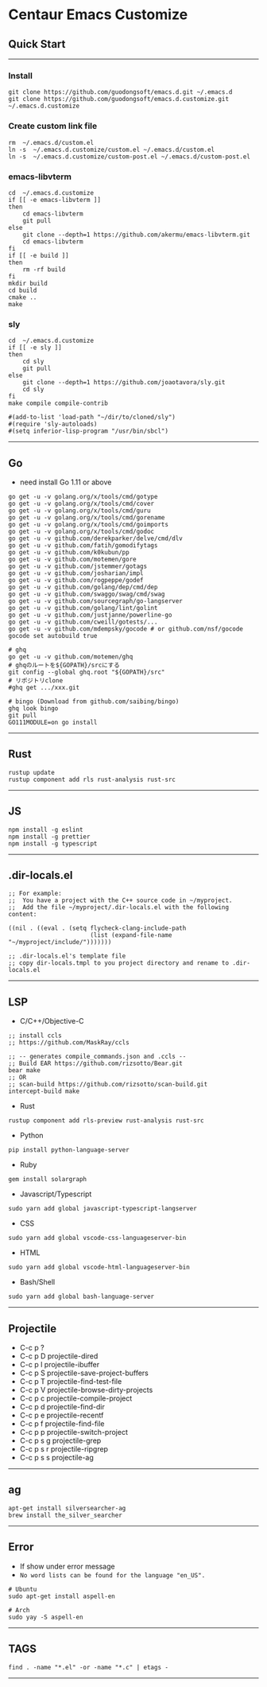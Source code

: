 # Centaur Emacs Customize #

## Quick Start ##

-------------------------------------------------------------------------------

### Install ###
```
git clone https://github.com/guodongsoft/emacs.d.git ~/.emacs.d
git clone https://github.com/guodongsoft/emacs.d.customize.git ~/.emacs.d.customize
```

### Create custom link file ###
```
rm  ~/.emacs.d/custom.el
ln -s  ~/.emacs.d.customize/custom.el ~/.emacs.d/custom.el
ln -s  ~/.emacs.d.customize/custom-post.el ~/.emacs.d/custom-post.el
```

### emacs-libvterm ###

``` shell
cd  ~/.emacs.d.customize
if [[ -e emacs-libvterm ]]
then
    cd emacs-libvterm
    git pull
else
    git clone --depth=1 https://github.com/akermu/emacs-libvterm.git
    cd emacs-libvterm
fi
if [[ -e build ]]
then
    rm -rf build
fi
mkdir build
cd build
cmake ..
make
```

### sly ###

``` shell
cd  ~/.emacs.d.customize
if [[ -e sly ]]
then
    cd sly
    git pull
else
    git clone --depth=1 https://github.com/joaotavora/sly.git
    cd sly
fi
make compile compile-contrib

#(add-to-list 'load-path "~/dir/to/cloned/sly")
#(require 'sly-autoloads)
#(setq inferior-lisp-program "/usr/bin/sbcl")
```

-------------------------------------------------------------------------------

## Go ##

- need install Go 1.11 or above

``` shell
go get -u -v golang.org/x/tools/cmd/gotype
go get -u -v golang.org/x/tools/cmd/cover
go get -u -v golang.org/x/tools/cmd/guru
go get -u -v golang.org/x/tools/cmd/gorename
go get -u -v golang.org/x/tools/cmd/goimports
go get -u -v golang.org/x/tools/cmd/godoc
go get -u -v github.com/derekparker/delve/cmd/dlv
go get -u -v github.com/fatih/gomodifytags
go get -u -v github.com/k0kubun/pp
go get -u -v github.com/motemen/gore
go get -u -v github.com/jstemmer/gotags
go get -u -v github.com/josharian/impl
go get -u -v github.com/rogpeppe/godef
go get -u -v github.com/golang/dep/cmd/dep
go get -u -v github.com/swaggo/swag/cmd/swag
go get -u -v github.com/sourcegraph/go-langserver
go get -u -v github.com/golang/lint/golint
go get -u -v github.com/justjanne/powerline-go
go get -u -v github.com/cweill/gotests/...
go get -u -v github.com/mdempsky/gocode # or github.com/nsf/gocode
gocode set autobuild true

# ghq
go get -u -v github.com/motemen/ghq
# ghqのルートを${GOPATH}/srcにする
git config --global ghq.root "${GOPATH}/src"
# リポジトリclone
#ghq get .../xxx.git

# bingo (Download from github.com/saibing/bingo)
ghq look bingo
git pull
GO111MODULE=on go install
```

-------------------------------------------------------------------------------

## Rust ##

``` shell
rustup update
rustup component add rls rust-analysis rust-src
```

-------------------------------------------------------------------------------

## JS ##

``` shell
npm install -g eslint
npm install -g prettier
npm install -g typescript
```

-------------------------------------------------------------------------------

## .dir-locals.el ##

``` emacs-lisp
;; For example:
;;  You have a project with the C++ source code in ~/myproject.
;;  Add the file ~/myproject/.dir-locals.el with the following content:

((nil . ((eval . (setq flycheck-clang-include-path
                       (list (expand-file-name "~/myproject/include/")))))))

;; .dir-locals.el's template file
;; copy dir-locals.tmpl to you project directory and rename to .dir-locals.el
```

-------------------------------------------------------------------------------

## LSP ##

- C/C++/Objective-C
``` shell
;; install ccls
;; https://github.com/MaskRay/ccls

;; -- generates compile_commands.json and .ccls --
;; Build EAR https://github.com/rizsotto/Bear.git
bear make
;; OR
;; scan-build https://github.com/rizsotto/scan-build.git
intercept-build make
```

- Rust
``` shell
rustup component add rls-preview rust-analysis rust-src
```

- Python
``` shell
pip install python-language-server
```

- Ruby
``` shell
gem install solargraph
```

- Javascript/Typescript
``` shell
sudo yarn add global javascript-typescript-langserver
```

- CSS
``` shell
sudo yarn add global vscode-css-languageserver-bin
```

- HTML
``` shell
sudo yarn add global vscode-html-languageserver-bin
```

- Bash/Shell
``` shell
sudo yarn add global bash-language-server
```

-------------------------------------------------------------------------------

## Projectile ##

- C-c p ?
- C-c p D projectile-dired
- C-c p I projectile-ibuffer
- C-c p S projectile-save-project-buffers
- C-c p T projectile-find-test-file
- C-c p V projectile-browse-dirty-projects
- C-c p c projectile-compile-project
- C-c p d projectile-find-dir
- C-c p e projectile-recentf
- C-c p f projectile-find-file
- C-c p p projectile-switch-project
- C-c p s g projectile-grep
- C-c p s r projectile-ripgrep
- C-c p s s projectile-ag

-------------------------------------------------------------------------------

## ag ##

``` shell
apt-get install silversearcher-ag
brew install the_silver_searcher
```

-------------------------------------------------------------------------------

## Error ##

- If show under error message
- `No word lists can be found for the language "en_US".`

``` shell
# Ubuntu
sudo apt-get install aspell-en

# Arch
sudo yay -S aspell-en
```

-------------------------------------------------------------------------------

## TAGS ##

``` shell
find . -name "*.el" -or -name "*.c" | etags -
```

-------------------------------------------------------------------------------
